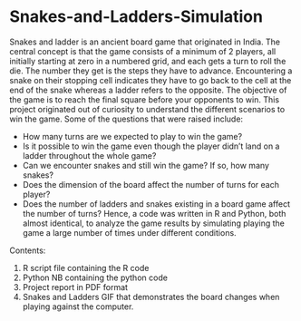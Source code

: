 # Snakes-and-Ladders-Simulation
Snakes and ladder is an ancient board game that originated in India. The central concept is that the game consists of a minimum of 2 players, all initially starting at zero in a numbered grid, and each gets a turn to roll the die. The number they get is the steps they have to advance. Encountering a snake on their stopping cell indicates they have to go back to the cell at the end of the snake whereas a ladder refers to the opposite. The objective of the game is to reach the final square before your opponents to win.
This project originated out of curiosity to understand the different scenarios to win the game. Some of the questions that were raised include:
- How many turns are we expected to play to win the game?
- Is it possible to win the game even though the player didn’t land on
a ladder throughout the whole game?
- Can we encounter snakes and still win the game? If so, how many
snakes?
- Does the dimension of the board affect the number of turns for
each player?
- Does the number of ladders and snakes existing in a board game
affect the number of turns?
Hence, a code was written in R and Python, both almost identical, to analyze the game results by simulating playing the game a large number of times under different conditions.

Contents:
1. R script file containing the R code
2. Python NB containing the python code
3. Project report in PDF format
4. Snakes and Ladders GIF that demonstrates the board changes when playing against the computer.
